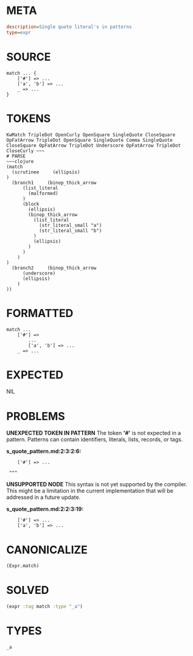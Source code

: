 # META
~~~ini
description=Single quote literal's in patterns
type=expr
~~~
# SOURCE
~~~roc
match ... {
	['#'] => ...
	['a', 'b'] => ...
	_ => ...
}
~~~
# TOKENS
~~~text
KwMatch TripleDot OpenCurly OpenSquare SingleQuote CloseSquare OpFatArrow TripleDot OpenSquare SingleQuote Comma SingleQuote CloseSquare OpFatArrow TripleDot Underscore OpFatArrow TripleDot CloseCurly ~~~
# PARSE
~~~clojure
(match
  (scrutinee     (ellipsis)
)
  (branch1     (binop_thick_arrow
      (list_literal
        (malformed)
      )
      (block
        (ellipsis)
        (binop_thick_arrow
          (list_literal
            (str_literal_small "a")
            (str_literal_small "b")
          )
          (ellipsis)
        )
      )
    )
)
  (branch2     (binop_thick_arrow
      (underscore)
      (ellipsis)
    )
))
~~~
# FORMATTED
~~~roc
match ...
	['#'] => 
		...
		['a', 'b'] => ...
	_ => ...
~~~
# EXPECTED
NIL
# PROBLEMS
**UNEXPECTED TOKEN IN PATTERN**
The token **'#'** is not expected in a pattern.
Patterns can contain identifiers, literals, lists, records, or tags.

**s_quote_pattern.md:2:3:2:6:**
```roc
	['#'] => ...
```
	 ^^^


**UNSUPPORTED NODE**
This syntax is not yet supported by the compiler.
This might be a limitation in the current implementation that will be addressed in a future update.

**s_quote_pattern.md:2:2:3:19:**
```roc
	['#'] => ...
	['a', 'b'] => ...
```


# CANONICALIZE
~~~clojure
(Expr.match)
~~~
# SOLVED
~~~clojure
(expr :tag match :type "_a")
~~~
# TYPES
~~~roc
_a
~~~
